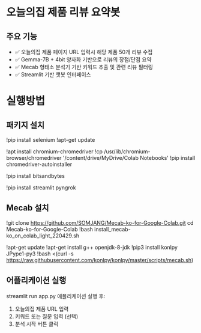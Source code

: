 # 오늘의집 제품 리뷰 요약봇
## 주요 기능
- ✅ 오늘의집 제품 페이지 URL 입력시 해당 제품 50개 리뷰 수집
- ✅ Gemma-7B + 4bit 양자화 기반으로 리뷰의 장점/단점 요약
- ✅ Mecab 형태소 분석기 기반 키워드 추출 및 관련 리뷰 필터링
- ✅ Streamlit 기반 챗봇 인터페이스

# 실행방법
## 패키지 설치
!pip install selenium
!apt-get update

!apt install chromium-chromedriver
!cp /usr/lib/chromium-browser/chromedriver '/content/drive/MyDrive/Colab Notebooks'
!pip install chromedriver-autoinstaller

!pip install bitsandbytes

!pip install streamlit pyngrok

## Mecab 설치
!git clone https://github.com/SOMJANG/Mecab-ko-for-Google-Colab.git
cd Mecab-ko-for-Google-Colab
!bash install_mecab-ko_on_colab_light_220429.sh

!apt-get update
!apt-get install g++ openjdk-8-jdk
!pip3 install konlpy JPype1-py3
!bash <(curl -s https://raw.githubusercontent.com/konlpy/konlpy/master/scripts/mecab.sh)

## 어플리케이션 실행
streamlit run app.py
애플리케이션 실행 후:
1. 오늘의집 제품 URL 입력
2. 키워드 또는 질문 입력 (선택)
3. 분석 시작 버튼 클릭



